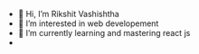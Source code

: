 - 👋 Hi, I’m Rikshit Vashishtha
- 👀 I’m interested in web developement
- 🌱 I’m currently learning and mastering react js
- 

<!---
Arvy-believer/Arvy-believer is a ✨ special ✨ repository because its `README.md` (this file) appears on your GitHub profile.
You can click the Preview link to take a look at your changes.
--->
